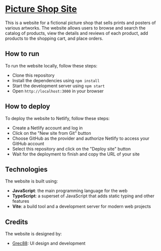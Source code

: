 # [Picture Shop Site](https://deploy-preview-16--storied-chimera-be3b68.netlify.app/)

This is a website for a fictional picture shop that sells prints and posters of various artworks. The website allows users to browse and search the catalog of products, view the details and reviews of each product, add products to the shopping cart, and place orders.

## How to run

To run the website locally, follow these steps:

- Clone this repository
- Install the dependencies using `npm install`
- Start the development server using `npm start`
- Open `http://localhost:3000` in your browser

## How to deploy

To deploy the website to Netlify, follow these steps:

- Create a Netlify account and log in
- Click on the "New site from Git" button
- Choose GitHub as the provider and authorize Netlify to access your GitHub account
- Select this repository and click on the "Deploy site" button
- Wait for the deployment to finish and copy the URL of your site

## Technologies

The website is built using:

- **JavaScript**: the main programming language for the web
- **TypeScript**: a superset of JavaScript that adds static typing and other features
- **Vite**: a build tool and a development server for modern web projects

## Credits

The website is designed by:

- [Grec88](https://github.com/Grec88): UI design and development

